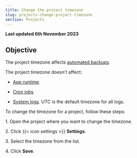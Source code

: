 ```yaml
---
title: Change the project timezone
slug: projects-change-project-timezone
section: Projects
---
```


**Last updated 6th November 2023**



## Objective  

The project timezone affects [automated backups](../environments/backup.md).

The project timezone doesn't affect:

- [App runtime](../create-apps/timezone.md).

- [Cron jobs](../create-apps/app-reference.md#crons).

- [System logs](../increase-observability/logs/_index.md). UTC is the default timezone for all logs.


To change the timezone for a project, follow these steps:

1\. Open the project where you want to change the timezone.

2\. Click {{< icon settings >}} **Settings**.

3\. Select the timezone from the list.

4\. Click **Save**.

